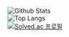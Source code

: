 <p align=center>
  
![Github Stats](https://github-readme-stats.vercel.app/api?username=JoonSimJoon&show_icons=true)<br/>
![Top Langs](https://github-readme-stats.vercel.app/api/top-langs/?username=JoonSimJoon)<br/>
[![Solved.ac
프로필](http://mazassumnida.wtf/api/v3/generate_badge?boj=wesley2003)](https://solved.ac/wesley2003)

</p>
